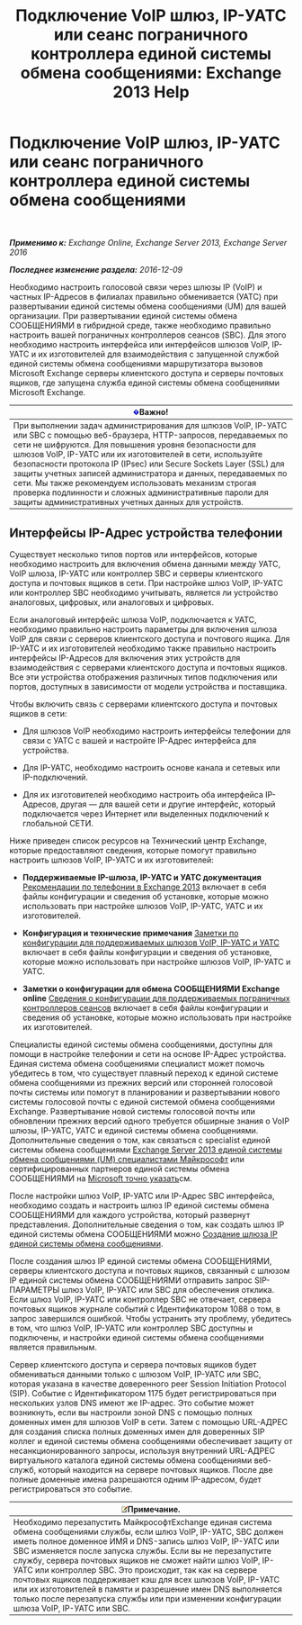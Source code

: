 ﻿---
title: 'Подключение VoIP шлюз, IP-УАТС или сеанс пограничного контроллера единой системы обмена сообщениями: Exchange 2013 Help'
TOCTitle: Подключение VoIP шлюз, IP-УАТС или сеанс пограничного контроллера единой системы обмена сообщениями
ms:assetid: a7cecf59-b93a-413b-bb88-29f2669ef2cf
ms:mtpsurl: https://technet.microsoft.com/ru-ru/library/Bb124084(v=EXCHG.150)
ms:contentKeyID: 50556425
ms.date: 05/22/2018
mtps_version: v=EXCHG.150
ms.translationtype: MT
---

# Подключение VoIP шлюз, IP-УАТС или сеанс пограничного контроллера единой системы обмена сообщениями

 

_**Применимо к:** Exchange Online, Exchange Server 2013, Exchange Server 2016_

_**Последнее изменение раздела:** 2016-12-09_

Необходимо настроить голосовой связи через шлюзы IP (VoIP) и частных IP-Адресов в филиалах правильно обменивается (УАТС) при развертывании единой системы обмена сообщениями (UM) для вашей организации. При развертывании единой системы обмена СООБЩЕНИЯМИ в гибридной среде, также необходимо правильно настроить вашей пограничных контроллеров сеансов (SBC). Для этого необходимо настроить интерфейса или интерфейсов шлюзов VoIP, IP-УАТС и их изготовителей для взаимодействия с запущенной службой единой системы обмена сообщениями маршрутизатора вызовов Microsoft Exchange серверы клиентского доступа и серверы почтовых ящиков, где запущена служба единой системы обмена сообщениями Microsoft Exchange.

<table>
<thead>
<tr class="header">
<th><img src="images/Dd876857.important(EXCHG.150).gif" title="Важно" alt="Важно" />Важно!</th>
</tr>
</thead>
<tbody>
<tr class="odd">
<td>При выполнении задач администрирования для шлюзов VoIP, IP-УАТС или SBC с помощью веб-браузера, HTTP-запросов, передаваемых по сети не шифруются. Для повышения уровня безопасности для шлюзов VoIP, IP-УАТС или их изготовителей в сети, используйте безопасности протокола IP (IPsec) или Secure Sockets Layer (SSL) для защиты учетных записей администратора и данных, передаваемых по сети. Мы также рекомендуем использовать механизм строгая проверка подлинности и сложных административные пароли для защиты административных учетных данных для устройств.</td>
</tr>
</tbody>
</table>


## Интерфейсы IP-Адрес устройства телефонии

Существует несколько типов портов или интерфейсов, которые необходимо настроить для включения обмена данными между УАТС, VoIP шлюза, IP-УАТС или контроллер SBC и серверы клиентского доступа и почтовых ящиков в сети. При настройке шлюз VoIP, IP-УАТС или контроллер SBC необходимо учитывать, является ли устройство аналоговых, цифровых, или аналоговых и цифровых.

Если аналоговый интерфейс шлюза VoIP, подключается к УАТС, необходимо правильно настроить параметры для включения шлюза VoIP для связи с серверов клиентского доступа и почтового ящика. Для IP-УАТС и их изготовителей необходимо также правильно настроить интерфейсы IP-Адресов для включения этих устройств для взаимодействия с серверами клиентского доступа и почтовых ящиков. Все эти устройства отображения различных типов подключения или портов, доступных в зависимости от модели устройства и поставщика.

Чтобы включить связь с серверами клиентского доступа и почтовых ящиков в сети:

  - Для шлюзов VoIP необходимо настроить интерфейсы телефонии для связи с УАТС с вашей и настройте IP-Адрес интерфейса для устройства.

  - Для IP-УАТС, необходимо настроить основе канала и сетевых или IP-подключений.

  - Для их изготовителей необходимо настроить оба интерфейса IP-Адресов, другая — для вашей сети и другие интерфейс, который подключается через Интернет или выделенных подключений к глобальной СЕТИ.

Ниже приведен список ресурсов на Технический центр Exchange, которые предоставляют сведения, которые помогут правильно настроить шлюзов VoIP, IP-УАТС и их изготовителей:

  - **Поддерживаемые IP-шлюза, IP-УАТС и УАТС документация** [Рекомендации по телефонии в Exchange 2013](telephony-advisor-for-exchange-2013-exchange-2013-help.md) включает в себя файлы конфигурации и сведения об установке, которые можно использовать при настройке шлюзов VoIP, IP-УАТС, УАТС и их изготовителей.   

  - **Конфигурация и технические примечания** [Заметки по конфигурации для поддерживаемых шлюзов VoIP, IP-УАТС и УАТС](configuration-notes-for-supported-voip-gateways-ip-pbxs-and-pbxs-exchange-2013-help.md) включает в себя файлы конфигурации и сведения об установке, которые можно использовать при настройке шлюзов VoIP, IP-УАТС и УАТС.   

  - **Заметки о конфигурации для обмена СООБЩЕНИЯМИ Exchange online** [Сведения о конфигурации для поддерживаемых пограничных контроллеров сеансов](configuration-notes-for-supported-session-border-controllers-exchange-2013-help.md) включает в себя файлы конфигурации и сведения об установке, которые можно использовать при настройке их изготовителей.   

Специалисты единой системы обмена сообщениями, доступны для помощи в настройке телефонии и сети на основе IP-Адрес устройства. Единая система обмена сообщениями специалист может помочь убедитесь в том, что существует плавный переход к единой системе обмена сообщениями из прежних версий или сторонней голосовой почты системы или помогут в планировании и развертывании нового системы голосовой почты с единой системой обмена сообщениями Exchange. Развертывание новой системы голосовой почты или обновлении прежних версий одного требуется обширные знания о VoIP шлюзы, IP-УАТС, УАТС и единой системы обмена сообщениями. Дополнительные сведения о том, как связаться с specialist единой системы обмена сообщениями [Exchange Server 2013 единой системы обмена сообщениями (UM) специалистами Майкрософт](http://go.microsoft.com/fwlink/p/?linkid=262708) или сертифицированных партнеров единой системы обмена СООБЩЕНИЯМИ на [Microsoft точно указать](https://go.microsoft.com/fwlink/p/?linkid=261951)см.

После настройки шлюз VoIP, IP-УАТС или IP-Адрес SBC интерфейса, необходимо создать и настроить шлюз IP единой системы обмена СООБЩЕНИЯМИ для каждого устройства, который развернут представления. Дополнительные сведения о том, как создать шлюз IP единой системы обмена СООБЩЕНИЯМИ можно [Создание шлюза IP единой системы обмена сообщениями](create-a-um-ip-gateway-exchange-2013-help.md).

После создания шлюз IP единой системы обмена СООБЩЕНИЯМИ, серверы клиентского доступа и почтовых ящиков, связанный с шлюзом IP единой системы обмена СООБЩЕНИЯМИ отправить запрос SIP-ПАРАМЕТРЫ шлюз VoIP, IP-УАТС или SBC для обеспечения отклика. Если шлюз VoIP, IP-УАТС или контроллер SBC не отвечает, сервера почтовых ящиков журнале событий с Идентификатором 1088 о том, в запрос завершился ошибкой. Чтобы устранить эту проблему, убедитесь в том, что шлюз VoIP, IP-УАТС или контроллер SBC доступны и подключены, и настройки единой системы обмена сообщениями является правильным.

Сервер клиентского доступа и сервера почтовых ящиков будет обмениваться данными только с шлюзом VoIP, IP-УАТС или SBC, которая указана в качестве доверенного peer Session Initiation Protocol (SIP). Событие с Идентификатором 1175 будет регистрироваться при нескольких узлов DNS имеют же IP-адрес. Это событие может возникнуть, если вы настроили зоной DNS с помощью полных доменных имен для шлюзов VoIP в сети. Затем с помощью URL-АДРЕС для создания списка полных доменных имен для доверенных SIP коллег и единой системы обмена сообщениями обеспечивает защиту от несанкционированного запросы, используя внутренний URL-АДРЕС виртуального каталога единой системы обмена сообщениями веб-служб, который находится на сервере почтовых ящиков. После две полные доменные имена разрешаются одним IP-адресом, будет регистрироваться это событие.

<table>
<thead>
<tr class="header">
<th><img src="images/JJ126620.note(EXCHG.150).gif" title="Примечание" alt="Примечание" />Примечание.</th>
</tr>
</thead>
<tbody>
<tr class="odd">
<td>Необходимо перезапустить МайкрософтExchange единая система обмена сообщениями службы, если шлюз VoIP, IP-УАТС, SBC должен иметь полное доменное ИМЯ и DNS-запись шлюз VoIP, IP-УАТС или SBC изменяется после запуска службы. Если вы не перезапустите службу, сервера почтовых ящиков не сможет найти шлюз VoIP, IP-УАТС или контроллер SBC. Это происходит, так как на сервере почтовых ящиков поддерживает кэш для всех шлюзов VoIP, IP-УАТС или их изготовителей в памяти и разрешение имен DNS выполняется только после перезапуска службы или при изменении конфигурации шлюза VoIP, IP-УАТС или SBC.</td>
</tr>
</tbody>
</table>

